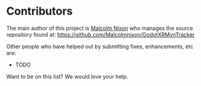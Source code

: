 Contributors
============

The main author of this project is [Malcolm Nixon](https://github.com/Malcolmnixon) who manages the source repository found at:
https://github.com/Malcolmnixon/GodotXRMvnTracker

Other people who have helped out by submitting fixes, enhancements, etc are:

- TODO

Want to be on this list? We would love your help.

